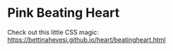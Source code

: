 # Pink Beating Heart

Check out this little CSS magic: https://bettinahevesi.github.io/heart/beatingheart.html
